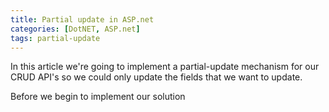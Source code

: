 ```yaml
---
title: Partial update in ASP.net
categories: [DotNET, ASP.net]
tags: partial-update
---
```


In this article we're going to implement a partial-update mechanism for our CRUD API's so we could only update the fields
that we want to update.
<!--more-->


Before we begin to implement our solution 